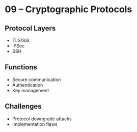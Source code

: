 # 09 – Cryptographic Protocols

## Protocol Layers
- TLS/SSL
- IPSec
- SSH

## Functions
- Secure communication
- Authentication
- Key management

## Challenges
- Protocol downgrade attacks
- Implementation flaws
